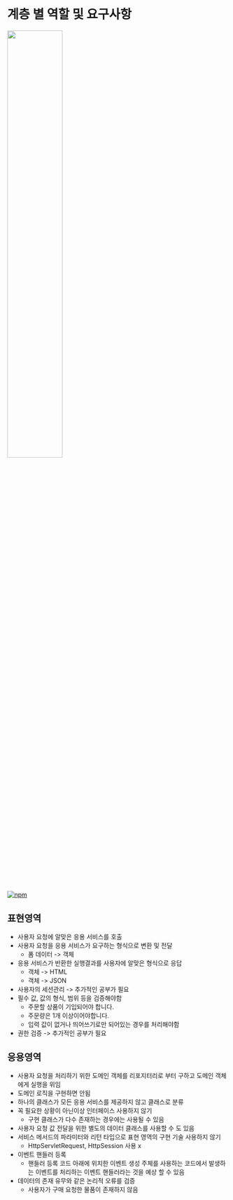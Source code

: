 # 계층 별 역할 및 요구사항

<img src="https://user-images.githubusercontent.com/42791260/44824909-eedbc780-ac42-11e8-8dc2-c4b806b2b073.png" width="50%">

[![npm](https://img.shields.io/badge/version-2018.38-brightgreen.svg)]()

## 표현영역

* 사용자 요청에 알맞은 응용 서비스를 호출
* 사용자 요청을 응용 서비스가 요구하는 형식으로 변환 및 전달
  * 폼 데이터 -> 객체
* 응용 서비스가 반환한 실행결과를 사용자에 알맞은 형식으로 응답
  * 객체 -> HTML
  * 객체 -> JSON
* 사용자의 세션관리 -> 추가적인 공부가 필요
* 필수 값, 값의 형식, 범위 등을 검증해야함
  * 주문할 상품이 기입되어야 합니다.
  * 주문량은 1개 이상이어야합니다.
  * 입력 값이 없거나 띄어쓰기로만 되어있는 경우를 처리해야함
* 권한 검증 -> 추가적인 공부가 필요



## 응용영역

* 사용자 요청을 처리하기 위한 도메인 객체를 리포지터리로 부터 구하고 도메인 객체에게 실행을 위임
* 도메인 로직을 구현하면 안됨
* 하나의 클래스가 모든 응용 서비스를 제공하지 않고 클래스로 분류
* 꼭 필요한 상황이 아닌이상 인터페이스 사용하지 않기
  * 구현 클래스가 다수 존재하는 경우에는 사용될 수 있음
* 사용자 요청 값 전달을 위한 별도의 데이터 클래스를 사용할 수 도 있음
* 서비스 메서드의 파라미터와 리턴 타입으로 표현 영역의 구현 기술 사용하지 않기
  * HttpServletRequest, HttpSession 사용 x
* 이벤트 핸들러 등록
  * 핸들러 등록 코드 아래에 위치한 이벤트 생성 주체를 사용하는 코드에서 발생하는 이벤트를 처리하는 이벤트 핸들러라는 것을 예상 할 수 있음
* 데이터의 존재 유무와 같은 논리적 오류를 검증
  * 사용자가 구매 요청한 물품이 존재하지 않음